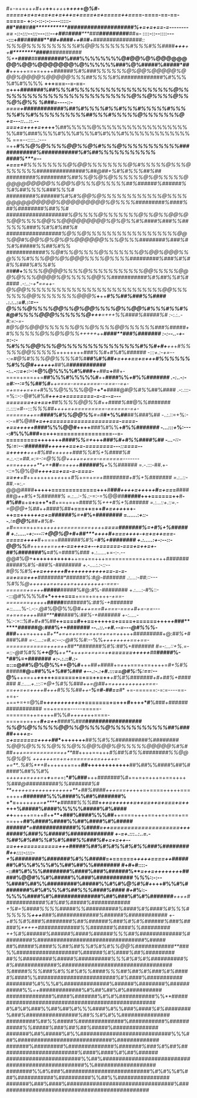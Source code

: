 #+-=+=++*+*#+*+***++**+*++*+**+*+++*+@*%#-=====+=+=+==+=+=+++=+====+=+=====++==*==-====-==-==-=====-
+:-:-::-:-:----:::::-##*###**#*************##***********##*#*####*#############%*+=+=+==-=--------==
-::-:::--:::---:::--+*****#**#*********#*****##***##*****#*#*#**#************##***#**##*##*#**##**=-
::::-::--::::----:::+##**#**#*#*#*#*#****##*+###*#**+***+*#***#***#**+*******###*#*#*#####*##*###*::
%%%@%%%%%%%%%%#%@@%%%%%%%#%%%#%%####******+++******++**********#********#*******###****#####*#*#*###
%********#***###***#*#**########%###%%%%%%%%@#@@%@%@@@@@@@@%@@%@@@@@@@%@%%%%%%###%@%#####%*####*#*##
#**+*+*+++==+=++++*######%#%###%%%%%%@%@@%@@@@@%@@@%@@@@%@@@@@%%%##%%%%#%###########*##%#%%%%#%#%%%%
**+++===--=-==-=+++****#######%##%%%#%%%%%%%%%%%%%%%%%%%@%%%%%%%%%%%%%%%%%%%%%%%%%%@%%@%%%%@%%%@%@%%
%###***=----::-====+******############%##%#%%%%#%%#%%%#%%%%%#%%%%%#%%#%%%%%%%%%%##%%%#%%%%%@%%%%%%%@
+=---::...::.--===+=++++=++*++**%##%%%%%@%%%%%%%%%%%%%%%%%%%%##%###%%%%#%%%#%%%#%#%%%#%%%%%%%%%%%%%%
===--:::::..:---=++********#%%@%@%%%%@@%%@%#%%%@%%%%%%%%%%%###########*#%###########%#%##%%%%%%%%%%%
####%****=--+===**+*****#%%%%%%%%@%@@%%%%%%%%@%#%%%%%@%%%@%%%%%%###############%##@##+%*#%#%*%%##%##
#########%########%##%%@%@%@%%%%%%@%@%%%%%@@@@@@@@@@%%@@%@%%%@%%%%%##%######%######%%#%##%%%%###%%%#
#########%######%#%#%@@%@%%%%%%%%%%%%@%%%%@@@@@@@@@@%@@@@@@@@@%@%%%%#########%####%##%########%##%%#
###################%@%%%%@%%%%%%%@%%@%%@@%@%@@%%%%@@%%@@@@@@@@@%@%@%%#%####%###%%##%%%%###%%#%#%##%#
#*################%@%%@%%%%%%%%%%%%%%%%%%@@%@@#%@@%@%@%@%@@@@@@%%%@%%%########%###%#%#%#####%%##%#%%
##***##*####*####%%@#%%@%%%%@%%%%%%%@%@@%@@@%%@%%%#%%%@@%@%@@@%%%%@%%%%#########%###%#%##%%###%#%%#%
#*#**#*#*+******%%%%@@@@%%%%@%%%%%%%%%%%@@%%%%%@@@%@%%%@@@@%@%%%%%@@%%######*#*#*###%#%**##%%#%#####
.-:..:-+*==++**-@%@@%%%%%%%%%%%%%%%%%%%%%%%%%%%@@%%%%%%%@@%%%%%%%%@@@%***+**++*****#%%#**#%###%%####
.:.:..:=#.::=--*@%%%@%%%%@@%%@%@@%%%%@%%@@%#%%%#%%#%#@#*%%%%@@@%%%%%%@+++**=++*+***%%##***##%#####%#
:-:.:..-#:=:-=-#@%@%@@@%%%%%%@%%@%%%%@@%%%%%%###%#####+*#%%%%%%@%%@%@%%+++++*++****####**###%#######
:-:--..-+-=:-:-%#%%%@@%%%@%%%%%%%%%%%%%%%#%%#*+#+****++*+*#%%%%%@@%%%%%*++++++++*###%%#*+#%#%*######
-:::+.:-+=---:=#@%#%%%@@%%%%#%*#**##%#****%#*#*+=+++==+=+++#%%%%%%%#%%@#++*++++***##%#***###########
-:..-::=+*::-:+@%@%%%%#%###+****+*##***=+**##+-====+===++=**##%%%#%%%%%#***+*+**####%%*+*#%*%#######
.-:..-:-=#:--:=%%##%#***+*+====-===+====--===--=+-=+==++=+=+*#%%%@%%%%@@+**+*+**####@#*@%#%*%##%####
.-:.:::-=%::-:-@#%#%#***+++=+========-=-=--=---=======+=+==+**##%%%%@@%%#*+*+***#*###%#*#@%*%#######
::.::::=*#--:::*%%%##*+*+++=+=========-======-=+-======++==**####%#%%@@%%=**=*#**#*%%##**##*%*###%##
-..:.::=+%:--:-=#%@##***+=++====================-====-+==+++++*####%%%@@#++++**###%#%%**+#%*%#######
-...:::+*%:----:#%%%###+=+++================--=-=========+++++++*####%%=+*+++*****###%#*+#%*%####%##
-...-::-*%:=:--:#######++++++==+=-========---::====--=+++++***+++*#%##+++*++**+*#*##%%***#%+%*####%#
=.:.-::=##.=:=-:=@%%@****++++=+===-=======-------+==++++++**+*+*+**##**==++++**######%**+*%*%*######
=.-.:::-##.+--::=%@%@#***++++==+==-=-====-==++**+#*+++++++++*+*+++*#%*+==+*==+#*######*#+#%+%#######
=.:..::-##.*-=:.-@@@####**+++++=============+++**#**##*#++++=++*++*+*#*=+==*=**######@*++#%+%######%
=.:...:-%*.:-=:-=%@@*#*#***#####*+++======++**#**-#%##=**+**=+=++*+**#+==+=+=***####%%+++#%+%*######
=.:...::*+.::=.-=@@@+%*##+*+####%#*#**+===++=++*#+=+++*+++-++==++++****++=+=*#*#*####%=+*#%+########
=......:*+::--.:=@@%******##*+#%#*-+#*=====++=++*++++=========+++*+*****====*#*######%=+*#%+%*######
+.:.....-+:---::+@@%@+#*+##****++++**#+===++++-+=+=++===-=====++++***#+====####*###%#%=**#%+########
+.:.....:+-:--::-@@%%**#+*++*+++=++****+-==+++=+--+======-===+=++******=+-##%#*######%=**#%=####%###
+.:......+=-:-.--@@#%@+**+++++++++++**++==+==+++===========+==+=++***##*#####*#####%#%-###%-########
+.-....:.**:-::--#@%%#%****++=++++++*#+++++++++++==-=-=-==+===+++***#*######*#*######%:**#@-*#######
*.:....:-##:::---*%#%%*@**++++++=+=+**++=+++++++++-===-======+=+++***#####**#*#*###%#@:*#*%-########
+.:....:-#%::--:::@#%%%%#**+*++++===**+===+=++++*-+==-=======++++*+**#####**#*##*####%:#*#%-+#######
+::......*%-:.-:-.@#%@@%%@#***+++===#*+===-===+*#+=-==---=+=+=+++*+*###*****##**####*%:*##%-+#######
+-:.....-*%:-:=::*%#+#+#*%##**++====*#*++==+++++=+====+======++++*+*###*******#*#####@:###%++#######
*--..::.-+#.--=---@#%%%*-###**+++=+++++*#+**+=+=+===+=+==+=+=+*++++##*#****#*##*##*#+@:*##%+*####%##
*=-:....:=#.=:--:-@#%%#*:--%%***++++*++*++==+==-============+++=++****##**###*###*#%#%:*##%+*#######
#=-:...::+%.=-=::-@#%#%%**++@%**++**+*+*++=+=+==+*****+======+++++*****#*#**#*##*#*#*%-*##%=+#######
*+:-.:.::*#.:-=::=@##%@%@%%++@%#**+++##*+*####+=*+*++===+==++++=***#*+*%#%*#*###*#**#@=##%%+*%##%###
*+--.:-.:+#.*:::==@#%:%:==:--*@%**++==++***+*++++======+=+==++=++***+**#%#%###*#*###+#+*##%+*#######
#*.:.....+*.:::::+@+%#%%###++=*@##*+=+**+++++++++===-==++=+=++++*#*+++*#%%%##+*+****-%=#-##==***#***
+=-======:-=:=----==-+=+-+==+=+=@%#**+*+++++++++=*+=======+=+++*#*++++*#**%###*+#*##*##*############
==+=====-----=====-=======++=++++#%%#*+++++*++====-===+=+=+++**#*+=+*+**####%###**#*################
%%@%@%%%%%@@%%@%%%%@%%%%%%%%%%%##%#####+*++*+=-=+=======++++#*#*+++++++**#*#%%#%%##########%########
%@@%@%%%%@%%%@%%@@%@@%@%%%%%@@@@@%#%#*##*+++===========++**##*++++==+++****#%##%#%%########%%@@%@%@%
++++++==+=+======+==++++*=-+=**..*%#%**+*#*+++++++=++***##*++++++++++++**##%##%%####%##%#####%##%%#%
+*+*+*+++=+++=*+***+***+*=+*=**:*#%###**+++*######*#%#+=+=+=+++=+==++++***%###@##########%%#######%#
**+*++++=+*+++*+*+****++*++++**+##%####*+++===++*+++=+====+++++===+++++**#######%%%####%%##%#######%
+*=**++++*+++=**+********+**#####%%%#*#**+*++=++++++=++==++=+===+=++*+++%#####%####%%%%%#####%#%####
*+*+**+++++==++#+****+**+###%####%%%##****++====++++==++=+===+====+++**##%####%####%%##%####%#%#####
***********#*#*####*=#############%%####=**++====================+++**#####%###%%#####%#############
+-*=+.:::..:..=.-%##%#%##%%#%#%###%%###%#*+=+=++--==+++==========+++#####%*##%#%#%%#%#%%###%########
#+*+*::::-::::-+%*########%#######%#%%#####***=+======+*++++====++*#######%#%%#%%%#%%##%##%%########
#+#+#::::--::##%#%%%########%####%###%######%****=++*=+++++++*+**#####%@@#%%#%#####%%###%###########
%*%*%::-:--%####%##%%#########%#####%%#%#%@*%#%#+***+****++****#%%#%########%#%#%%%*#%##%%%####%####
#+#*%::-%%%%####%#%##############%##%###%#%#%#######***++++****#############%#%##%#####%############
*+%*#=%####%%%%#####%%##########%####%#%####%#%%%#%%%%%**+++**###%#############%######%####*########
+-+*#%%#%###%########%##%######%###%#%#%######%###%#####%**+++#############%%#######%####%%#########
++%#%######%######%####%######%%%##%#############%#########%#*################################%#####
##%*#####%####%%##%##%%#%#%#%%@@%############**#*##%%###################%######*%#%####%##%#########
##%%#########%#####%##########%%%#%#%#%##########%#%#############%##################################
%#####%%%###%#%%#%#%%####%%%##%##%#%###%#%#####%*####%%######*##################%#%##*##%###########
########%#%%%#%##############%######%########%##*####*#####%%*=+#########*####%#%##%##%#%###########
##############%####%#######%#%#%###########%%**############################*######*#################
#%#%#%###%%##%##%#%%%####%#%%###%####*%#%########*%##*#%###*######*#######%##%%*#%#%%###############
#########%##*%%#####%##############*%###########%#####*######%%#####%###%##%##%*#####%##############
#######%##%#####%#%%############################%%%###%######################*###*####%#############
#######%#########%#*#############%#######%###%#*%#*#%########################%###*#%####%#%##%######
#######################%%##%###################################################%%###################
#*####*###%%#%###%##########################%#%#%%#%###%###########%##########%%##%%################
#######%###%####%#################################%###################*##############*##############